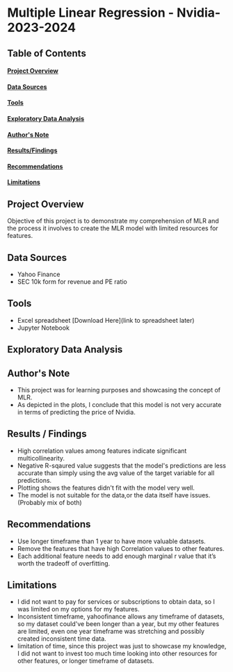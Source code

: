 # Multiple Linear Regression - Nvidia-2023-2024


## Table of Contents
#### [Project Overview](#Project-Overview)
#### [Data Sources](#Data-sources)
#### [Tools](#Tools)
#### [Exploratory Data Analysis](#Exploratory-Data-Analysis)
#### [Author's Note](#Author's-Note)
#### [Results/Findings](#Results/Findings)
#### [Recommendations](#Recommendations)
#### [Limitations](#Limitations)

## Project Overview
Objective of this project is to demonstrate my comprehension of MLR and the process it involves to create the MLR model with limited resources for features.

## Data Sources
- Yahoo Finance
- SEC 10k form for revenue and PE ratio

## Tools
- Excel spreadsheet [Download Here](link to spreadsheet later)
- Jupyter Notebook

## Exploratory Data Analysis


## Author's Note
- This project was for learning purposes and showcasing the concept of MLR.
- As depicted in the plots, I conclude that this model is not very accurate in terms of predicting the price of Nvidia.
  
## Results / Findings
- High correlation values among features indicate significant multicollinearity.
- Negative R-sqaured value suggests that the model's predictions are less accurate than
simply using the avg value of the target variable for all predictions.
- Plotting shows the features didn't fit with the model very well.
- The model is not suitable for the data,or the data itself have issues. (Probably mix of both)

## Recommendations
- Use longer timeframe than 1 year to have more valuable datasets.
- Remove the features that have high Correlation values to other features.
- Each additional feature needs to add enough marginal r value that it’s worth the tradeoff of overfitting.

## Limitations
- I did not want to pay for services or subscriptions to obtain data, so I was limited on my options for my features.
- Inconsistent timeframe, yahoofinance allows any timeframe of datasets, so my dataset could've been longer than a year, but my other features are limited, even one year timeframe was stretching and possibly created inconsistent time data.
- limitation of time, since this project was just to showcase my knowledge, I did not want to invest too much time looking into other resources for other features, or longer timeframe of datasets.
